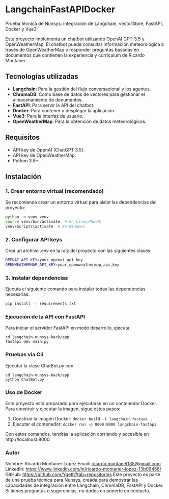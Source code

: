 # LangchainFastAPIDocker

Prueba técnica de Nunsys: integración de Langchain, vectorStore, FastAPI, Docker y Vue3

Este proyecto implementa un chatbot utilizando OpenAI GPT-3.5 y OpenWeatherMap. El chatbot puede consultar información meteorológica a través de OpenWeatherMap o responder preguntas basadas en documentos que contienen la experiencia y currículum de Ricardo Montaner.

## Tecnologías utilizadas
- **Langchain**: Para la gestión del flujo conversacional y los agentes.
- **ChromaDB**: Como base de datos de vectores para gestionar el almacenamiento de documentos.
- **FastAPI**: Para servir la API del chatbot.
- **Docker**: Para contener y desplegar la aplicación.
- **Vue3**: Para la interfaz de usuario.
- **OpenWeatherMap**: Para la obtención de datos meteorológicos.

## Requisitos
- API key de OpenAI (ChatGPT 3.5).
- API key de OpenWeatherMap.
- Python 3.8+.

## Instalación

### 1. Crear entorno virtual (recomendado)
Se recomienda crear un entorno virtual para aislar las dependencias del proyecto:

```bash
python -m venv venv
source venv/bin/activate  # En Linux/MacOS
venv\Scripts\activate  # En Windows
```

### 2. Configurar API keys
Crea un archivo .env en la raíz del proyecto con las siguientes claves:
```bash
OPENAI_API_KEY=your_openai_api_key
OPENWEATHERMAP_API_KEY=your_openweathermap_api_key
```

### 3. Instalar dependencias
Ejecuta el siguiente comando para instalar todas las dependencias necesarias:

```bash
pip install -r requirements.txt
```

### Ejecución de la API con FastAPI
Para iniciar el servidor FastAPI en modo desarrollo, ejecuta:
```
cd langchain-nunsys-back/app
fastapi dev main.py
```

### Pruebas via Cli
Ejecutar la clase ChatBot.py con 
```
cd langchain-nunsys-back/app
python ChatBot.py
```


### Uso de Docker
Este proyecto está preparado para ejecutarse en un contenedor Docker. Para construir y ejecutar la imagen, sigue estos pasos:
1. Construir la imagen Docker:
```docker build -t langchain-fastapi .```
2. Ejecutar el contenedor:
```docker run -p 8000:8000 langchain-fastapi```

Con estos comandos, tendrás la aplicación corriendo y accesible en http://localhost:8000.

### Autor
Nombre: Ricardo Montaner Lopez
Email: ricardo.montanet135@gmail.com
LinkedIn: https://www.linkedin.com/in/ricardo-montaner-lopez-13b09456/
GitHub: https://github.com/Ygeth?tab=repositories
Este proyecto es parte de una prueba técnica para Nunsys, creada para demostrar las capacidades de integración entre Langchain, ChromaDB, FastAPI y Docker. Si tienes preguntas o sugerencias, no dudes en ponerte en contacto.